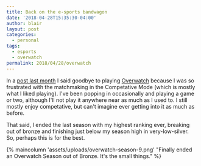 ```yaml
---
title: Back on the e-sports bandwagon
date: '2018-04-28T15:35:30-04:00'
author: blair
layout: post
categories:
  - personal
tags:
  - esports
  - overwatch
permalink: 2018/04/28/overwatch
---
```

In a [post last month](/2018/03/20/i-love-esports-games-but-i-m-giving-up-on-them/) I said goodbye to playing [Overwatch](https://playoverwatch.com/) because I was so frustrated with the matchmaking in the Competative Mode (which is mostly what I liked playing).  I've been popping in occasionally and playing a game or two, although I'll not play it anywhere near as much as I used to.  I still mostly enjoy competative, but can't imagine ever getting into it as much as before.

That said, I ended the last season with my highest ranking ever, breaking out of bronze and finishing just below my season high in very-low-silver.  So, perhaps this is for the best. 

{% maincolumn 'assets/uploads/overwatch-season-9.png' "Finally ended an Overwatch Season out of Bronze. It's the small things." %}
